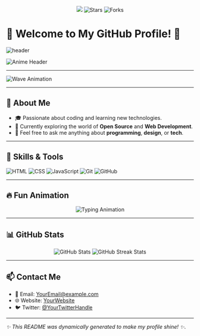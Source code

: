 <p align="center"><img src="https://github.com/thmsgbrt/thmsgbrt/workflows/README%20build/badge.svg" /> <img alt="Stars" src="https://img.shields.io/github/stars/thmsgbrt/thmsgbrt?style=flat-square&labelColor=343b41"/> <img alt="Forks" src="https://img.shields.io/github/forks/thmsgbrt/thmsgbrt?style=flat-square&labelColor=343b41"/></p>

# 🌸 Welcome to My GitHub Profile! 🌸

![header](https://user-images.githubusercontent.com/your-username/your-image.png)

![Anime Header](https://media.giphy.com/media/EOZ1Hzf2g4tP2/giphy.gif)

---

![Wave Animation](https://media.giphy.com/media/hvRJCLFzcasrR4ia7z/giphy.gif)

---

## 🌟 About Me

- 🎓 Passionate about coding and learning new technologies.
- 🌱 Currently exploring the world of **Open Source** and **Web Development**.
- 💬 Feel free to ask me anything about **programming**, **design**, or **tech**.

---

## 🚀 Skills & Tools  

![HTML](https://img.shields.io/badge/-HTML-E34F26?logo=html5&logoColor=white&style=for-the-badge)
![CSS](https://img.shields.io/badge/-CSS-1572B6?logo=css3&logoColor=white&style=for-the-badge)
![JavaScript](https://img.shields.io/badge/-JavaScript-F7DF1E?logo=javascript&logoColor=black&style=for-the-badge)
![Git](https://img.shields.io/badge/-Git-F05032?logo=git&logoColor=white&style=for-the-badge)
![GitHub](https://img.shields.io/badge/-GitHub-181717?logo=github&logoColor=white&style=for-the-badge)

---

## 🔥 Fun Animation

<p align="center">
  <img src="https://readme-typing-svg.demolab.com?font=Fira+Code&size=24&duration=4000&pause=500&color=FF5733&center=true&vCenter=true&width=600&lines=Welcome+to+my+GitHub+Profile!;I+love+coding+and+creating+cool+stuff.;Let's+build+something+amazing+together!+🚀" alt="Typing Animation">
</p>

---

## 📊 GitHub Stats

<p align="center">
  <img src="https://github-readme-stats.vercel.app/api?username=idk20256&show_icons=true&theme=radical" alt="GitHub Stats" />
  <img src="https://github-readme-streak-stats.herokuapp.com/?user=idk20256&theme=radical" alt="GitHub Streak Stats" />
</p>

---

## 📫 Contact Me

- 📧 Email: [YourEmail@example.com](mailto:YourEmail@example.com)
- 🌐 Website: [YourWebsite](https://yourwebsite.com)
- 🐦 Twitter: [@YourTwitterHandle](https://twitter.com/YourTwitterHandle)

---

*✨ This README was dynamically generated to make my profile shine! ✨*.  
